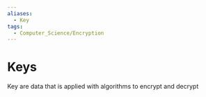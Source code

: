 ```yaml
---
aliases:
  - Key
tags:
  - Computer_Science/Encryption
---
```

# Keys
Key are data that is applied with algorithms to encrypt and decrypt
